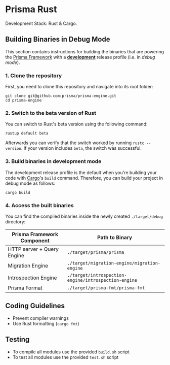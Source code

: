 # Prisma Rust

Development Stack: Rust & Cargo.

## Building Binaries in Debug Mode

This section contains instructions for building the binaries that are powering the [Prisma Framework](https://github.com/prisma/prisma2) with a [**development**](https://doc.rust-lang.org/book/ch14-01-release-profiles.html) release profile (i.e. in _debug mode_).

### 1. Clone the repository

First, you need to clone this repository and navigate into its root folder:

```
git clone git@github.com:prisma/prisma-engine.git
cd prisma-engine
```

### 2. Switch to the beta version of Rust

You can switch to Rust's beta version using the following command:

```
rustup default beta
```

Afterwards you can verify that the switch worked by running `rustc --version`. If your version includes `beta`, the switch was successful.

### 3. Build binaries in development mode

The development release profile is the default when you're building your code with [Cargo](https://doc.rust-lang.org/cargo/)'s `build` command. Therefore, you can build your project in debug mode as follows:

```
cargo build
```

### 4. Access the built binaries

You can find the compiled binaries inside the newly created `./target/debug` directory:

| Prisma Framework Component | Path to Binary |
| --- | --- |
| HTTP server + Query Engine | `./target/prisma/prisma` |
| Migration Engine | `./target/migration-engine/migration-engine` |
| Introspection Engine | `./target/introspection-engine/introspection-engine` |
| Prisma Format  |  `./target/prisma-fmt/prisma-fmt` 

## Coding Guidelines

* Prevent compiler warnings
* Use Rust formatting (`cargo fmt`)

## Testing

* To compile all modules use the provided `build.sh` script
* To test all modules use the provided `test.sh` script